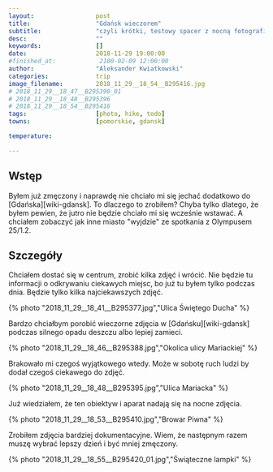 ```yaml
---
layout:                 post
title:                  "Gdańsk wieczorem"
subtitle:               "czyli krótki, testowy spacer z nocną fotografią miejską"
desc:                   ""
keywords:               []
date:                   2018-11-29 19:00:00
#finished_at:            2100-02-09 12:00:00
author:                 "Aleksander Kwiatkowski"
categories:             trip
image_filename:         2018_11_29__18_54__B295416.jpg
# 2018_11_29__18_47__B295390_01
# 2018_11_29__18_48__B295396
# 2018_11_29__18_54__B295416
tags:                   [photo, hike, todo]
towns:                  [pomorskie, gdansk]

temperature:            

---
```



## Wstęp

Byłem już zmęczony i naprawdę nie chciało mi się jechać dodatkowo do
[Gdańska][wiki-gdansk]. To dlaczego to zrobiłem? Chyba tylko dlatego, że
byłem pewien, że jutro nie będzie chciało mi się wcześnie wstawać.
A chciałem zobaczyć jak inne miasto "wyjdzie" ze spotkania z Olympusem 25/1.2.

## Szczegóły

Chciałem dostać się w centrum, zrobić kilka zdjęć i wrócić. Nie będzie tu informacji
o odkrywaniu ciekawych miejsc, bo już tu byłem tylko podczas dnia. Będzie tylko
kilka najciekawszych zdjęć.

{% photo "2018_11_29__18_41__B295377.jpg","Ulica Świętego Ducha" %}

Bardzo chciałbym porobić wieczorne zdjęcia w [Gdańsku][wiki-gdansk] podczas
silnego opadu deszczu albo lepiej zamieci.

{% photo "2018_11_29__18_46__B295388.jpg","Okolica ulicy Mariackiej" %}

Brakowało mi czegoś wyjątkowego wtedy. Może w sobotę ruch ludzi by dodał
czegoś ciekawego do zdjęć.

{% photo "2018_11_29__18_48__B295395.jpg","Ulica Mariacka" %}

Już wiedziałem, że ten obiektyw i aparat nadają się na nocne zdjęcia.

{% photo "2018_11_29__18_53__B295410.jpg","Browar Piwna" %}

Zrobiłem zdjęcia bardziej dokumentacyjne. Wiem, że następnym
razem muszę wybrać lepszy dzień i być mniej zmęczony.

{% photo "2018_11_29__18_55__B295420_01.jpg","Świąteczne lampki" %}
